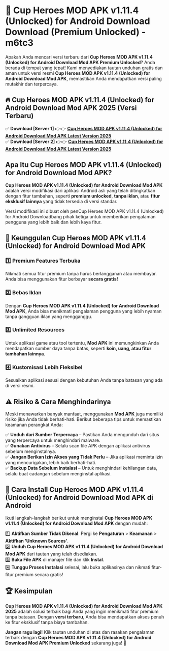 # 🎯 Cup Heroes MOD APK v1.11.4 (Unlocked) for Android Download  Download (Premium Unlocked) -  m6tc3

Apakah Anda mencari versi terbaru dari **Cup Heroes MOD APK v1.11.4 (Unlocked) for Android Download Mod APK Premium Unlocked**? Anda berada di tempat yang tepat! Kami menyediakan tautan unduhan gratis dan aman untuk versi resmi **Cup Heroes MOD APK v1.11.4 (Unlocked) for Android Download Mod APK**, memastikan Anda mendapatkan versi paling mutakhir dan terpercaya.

## 🔥 Cup Heroes MOD APK v1.11.4 (Unlocked) for Android Download Mod APK 2025 (Versi Terbaru)

✅ **Download [Server 1]** 👉👉 [**Cup Heroes MOD APK v1.11.4 (Unlocked) for Android Download Mod APK Latest Version 2025**](https://momento.my/?title=Cup_Heroes_MOD_APK_v1.11.4_(Unlocked)_for_Android_Download)  
✅ **Download [Server 2]** 👉👉 [**Cup Heroes MOD APK v1.11.4 (Unlocked) for Android Download Mod APK Latest Version 2025**](https://momento.my/?title=Cup_Heroes_MOD_APK_v1.11.4_(Unlocked)_for_Android_Download)  

## Apa Itu Cup Heroes MOD APK v1.11.4 (Unlocked) for Android Download Mod APK?

**Cup Heroes MOD APK v1.11.4 (Unlocked) for Android Download Mod APK** adalah versi modifikasi dari aplikasi Android asli yang telah ditingkatkan dengan fitur tambahan, seperti **premium unlocked**, **tanpa iklan**, atau **fitur eksklusif lainnya** yang tidak tersedia di versi standar.

Versi modifikasi ini dibuat oleh penCup Heroes MOD APK v1.11.4 (Unlocked) for Android Downloadbang pihak ketiga untuk memberikan pengalaman pengguna yang lebih baik dan lebih kaya fitur.

## 🎯 Keunggulan Cup Heroes MOD APK v1.11.4 (Unlocked) for Android Download Mod APK

### 1️⃣ Premium Features Terbuka
Nikmati semua fitur premium tanpa harus berlangganan atau membayar. Anda bisa menggunakan fitur berbayar **secara gratis!**

### 2️⃣ Bebas Iklan
Dengan **Cup Heroes MOD APK v1.11.4 (Unlocked) for Android Download Mod APK**, Anda bisa menikmati pengalaman pengguna yang lebih nyaman tanpa gangguan iklan yang mengganggu.

### 3️⃣ Unlimited Resources
Untuk aplikasi game atau tool tertentu, **Mod APK** ini memungkinkan Anda mendapatkan sumber daya tanpa batas, seperti **koin, uang, atau fitur tambahan lainnya**.

### 4️⃣ Kustomisasi Lebih Fleksibel
Sesuaikan aplikasi sesuai dengan kebutuhan Anda tanpa batasan yang ada di versi resmi.

## ⚠️ Risiko & Cara Menghindarinya

Meski menawarkan banyak manfaat, menggunakan **Mod APK** juga memiliki risiko jika Anda tidak berhati-hati. Berikut beberapa tips untuk memastikan keamanan perangkat Anda:

✅ **Unduh dari Sumber Terpercaya** – Pastikan Anda mengunduh dari situs yang terpercaya untuk menghindari malware.  
✅ **Gunakan Antivirus** – Selalu scan file APK dengan aplikasi antivirus sebelum menginstalnya.  
✅ **Jangan Berikan Izin Akses yang Tidak Perlu** – Jika aplikasi meminta izin yang mencurigakan, lebih baik berhati-hati.  
✅ **Backup Data Sebelum Instalasi** – Untuk menghindari kehilangan data, selalu buat cadangan sebelum menginstal aplikasi.

## 📌 Cara Install Cup Heroes MOD APK v1.11.4 (Unlocked) for Android Download Mod APK di Android

Ikuti langkah-langkah berikut untuk menginstal **Cup Heroes MOD APK v1.11.4 (Unlocked) for Android Download Mod APK** dengan mudah:

1️⃣ **Aktifkan Sumber Tidak Dikenal**: Pergi ke **Pengaturan** > **Keamanan** > **Aktifkan 'Unknown Sources'**.  
2️⃣ **Unduh Cup Heroes MOD APK v1.11.4 (Unlocked) for Android Download Mod APK** dari tautan yang telah disediakan.  
3️⃣ **Buka File APK** di manajer file dan klik **Instal**.  
4️⃣ **Tunggu Proses Instalasi** selesai, lalu buka aplikasinya dan nikmati fitur-fitur premium secara gratis!

## 🏆 Kesimpulan

**Cup Heroes MOD APK v1.11.4 (Unlocked) for Android Download Mod APK 2025** adalah solusi terbaik bagi Anda yang ingin menikmati fitur premium tanpa batasan. Dengan **versi terbaru**, Anda bisa mendapatkan akses penuh ke fitur eksklusif tanpa biaya tambahan.

**Jangan ragu lagi!** Klik tautan unduhan di atas dan rasakan pengalaman terbaik dengan **Cup Heroes MOD APK v1.11.4 (Unlocked) for Android Download Mod APK Premium Unlocked** sekarang juga! 🚀
